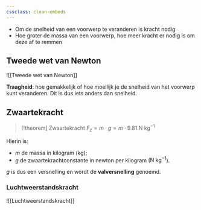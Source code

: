 ```yaml
---
cssclass: clean-embeds
---
```

- Om de snelheid van een voorwerp te veranderen is kracht nodig
- Hoe groter de massa van een voorwerp, hoe meer kracht er nodig is om deze af te remmen
## Tweede wet van Newton
![[Tweede wet van Newton]]

**Traagheid**: hoe gemakkelijk of hoe moeilijk je de snelheid van het voorwerp kunt veranderen. Dit is dus iets anders dan snelheid.
## Zwaartekracht
> [!theorem] Zwaartekracht
> $F_z = m \cdot g = m \cdot 9.81 \text{ N kg}^{-1}$

Hierin is:
- $m$ de massa in kilogram ($\text{kg}$);
- $g$ de zwaartekrachtconstante in newton per kilogram ($\text{N kg}^{-1}$).

$g$ is dus een versnelling en wordt de **valversnelling** genoemd.
### Luchtweerstandskracht
![[Luchtweerstandskracht]]